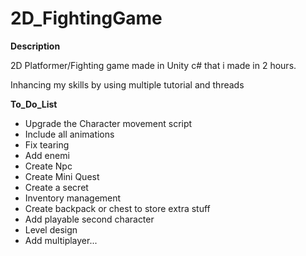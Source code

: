 # 2D_FightingGame

**Description**

2D Platformer/Fighting game made in Unity c# that i made in 2 hours.

Inhancing my skills by using multiple tutorial and threads

**To_Do_List**

- Upgrade the Character movement script
- Include all animations
- Fix tearing
- Add enemi
- Create Npc
- Create Mini Quest
- Create a secret
- Inventory management 
- Create backpack or chest to store extra stuff
- Add playable second character
- Level design
- Add multiplayer...




